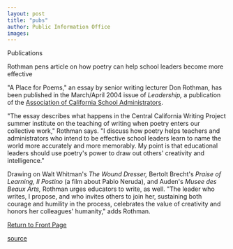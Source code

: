 ```yaml
---
layout: post
title: "pubs"
author: Public Information Office
images:
---
```


Publications

Rothman pens article on how poetry can help school leaders become more effective

"A Place for Poems," an essay by senior writing lecturer Don Rothman, has been published in the March/April 2004 issue of _Leadership,_ a publication of the [Association of California School Administrators][1].  

"The essay describes what happens in the Central California Writing Project summer institute on the teaching of writing when poetry enters our collective work," Rothman says. "I discuss how poetry helps teachers and administrators who intend to be effective school leaders learn to name the world more accurately and more memorably. My point is that educational leaders should use poetry's power to draw out others' creativity and intelligence."  

Drawing on Walt Whitman's _The Wound Dresser,_ Bertolt Brecht's _Praise of Learning,_ _Il Postino_ (a film about Pablo Neruda), and Auden's _Musee des Beaux Arts,_ Rothman urges educators to write, as well. "The leader who writes, I propose, and who invites others to join her, sustaining both courage and humility in the process, celebrates the value of creativity and honors her colleagues' humanity," adds Rothman.

[Return to Front Page][2]

[1]: http://www.acsa.org/
[2]: http://currents.ucsc.edu/

[source](http://www1.ucsc.edu/currents/03-04/03-15/pubs.html "Permalink to pubs")
